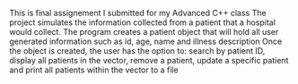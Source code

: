 This is final assignement I 
submitted for my Advanced C++ class 
The project simulates the information 
collected from a patient that a hospital 
would collect. The program creates a patient object
that will hold all user generated information 
such as id, age, name and illness description
Once the object is created, the user has 
the option to: search by patient ID, display
all patients in the vector, remove a 
patient, update a specific patient and 
print all patients within the vector to a file
